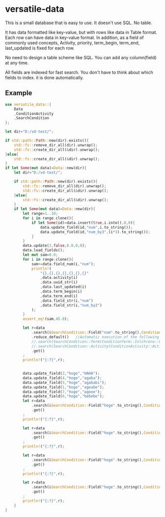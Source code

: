 # versatile-data

This is a small database that is easy to use.
It doesn't use SQL.
No table.

It has data formatted like key-value, but with rows like data in Table format. Each row can have data in key-value format.
In addition, as a field of commonly used concepts,
Activity, priority, term_begin, term_end, last_updated
is fixed for each row.

No need to design a table scheme like SQL.
You can add any column(field) at any time.

All fields are indexed for fast search.
You don't have to think about which fields to index. it is done automatically.

## Example

```rust
use versatile_data::{
    Data
    ,ConditionActivity
    ,SearchCondition
};

let dir="D:/vd-test/";

if std::path::Path::new(dir).exists(){
    std::fs::remove_dir_all(dir).unwrap();
    std::fs::create_dir_all(&dir).unwrap();
}else{
    std::fs::create_dir_all(&dir).unwrap();
}
if let Some(mut data)=Data::new(dir){
    let dir="D:/vd-test/";

    if std::path::Path::new(dir).exists(){
        std::fs::remove_dir_all(dir).unwrap();
        std::fs::create_dir_all(&dir).unwrap();
    }else{
        std::fs::create_dir_all(&dir).unwrap();
    }
    if let Some(mut data)=Data::new(dir){
        let range=1..10;
        for i in range.clone(){
            if let Some(id)=data.insert(true,i.into(),0,0){
                data.update_field(id,"num",i.to_string());
                data.update_field(id,"num_by3",(i*3).to_string());
            }
        }
        data.update(3,false,0.0,0,0);
        data.load_fields();
        let mut sam=0.0;
        for i in range.clone(){
            sam+=data.field_num(i,"num");
            println!(
                "{},{},{},{},{},{},{}"
                ,data.activity(i)
                ,data.uuid_str(i)
                ,data.last_updated(i)
                ,data.term_begin(i)
                ,data.term_end(i)
                ,data.field_str(i,"num")
                ,data.field_str(i,"num_by3")
            );
        }
        assert_eq!(sam,45.0);

        let r=data
            .search(&SearchCondition::Field("num".to_string(),ConditionField::Range(b"3".to_vec(),b"8".to_vec())))
            .reduce_default()   //Automatic execution of the following two lines
            //.search(SearchCondition::Term(ConditionTerm::In(chrono::Local::now().timestamp())))
            //.search(SearchCondition::Activity(ConditionActivity::Active))
            .get()
        ;
        println!("{:?}",r);

        
        data.update_field(2,"hoge","HAHA");
        data.update_field(4,"hoge","agaba");
        data.update_field(5,"hoge","agababi");
        data.update_field(1,"hoge","ageabe");
        data.update_field(7,"hoge","ageee");
        data.update_field(6,"hoge","bebebe");
        let r=data
            .search(&SearchCondition::Field("hoge".to_string(),ConditionField::Match(b"HAHA".to_vec())))
            .get()
        ;
        println!("{:?}",r);

        let r=data
            .search(&SearchCondition::Field("hoge".to_string(),ConditionField::Forward("age".to_string())))
            .get()
        ;
        println!("{:?}",r);

        let r=data
            .search(&SearchCondition::Field("hoge".to_string(),ConditionField::Partial("eb".to_string())))
            .get()
        ;
        println!("{:?}",r);

        let r=data
            .search(&SearchCondition::Field("hoge".to_string(),ConditionField::Backward("be".to_string())))
            .get()
        ;
        println!("{:?}",r);
    }
}

```